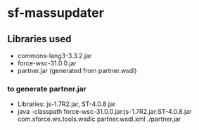 sf-massupdater
==============

## Libraries used

* commons-lang3-3.3.2.jar
* force-wsc-31.0.0.jar
* partner.jar (generated from partner.wsdl)


### to generate partner.jar

* Libraries: js-1.7R2.jar, ST-4.0.8.jar
* java -classpath force-wsc-31.0.0.jar:js-1.7R2.jar:ST-4.0.8.jar com.sforce.ws.tools.wsdlc partner.wsdl.xml ./partner.jar
